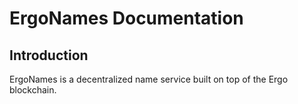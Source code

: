 # ErgoNames Documentation

## Introduction

ErgoNames is a decentralized name service built on top of the Ergo blockchain.